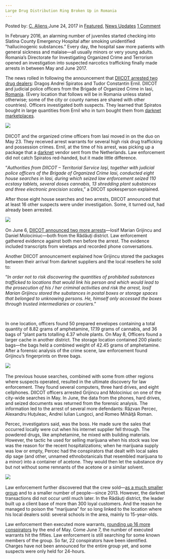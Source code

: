 ```yaml
---
Large Drug Distribution Ring Broken Up in Romania
---
```

<article class="post-listing post-20856 post type-post status-publish format-standard has-post-thumbnail hentry  tag-broken tag-distribution tag-drug tag-large tag-ring tag-romania">
    <div class="post-inner">
        <span>Posted by: <a href="https://www.deepdotweb.com/author/caliens/" title="">C. Aliens </a></span>
    <span>June 24, 2017</span>
    <span>in <a href="https://www.deepdotweb.com/category/deepdot-news/" rel="category tag">Featured</a>, <a href="https://www.deepdotweb.com/category/news-updates/" rel="category tag">News Updates</a></span>
    <span><a href="https://www.deepdotweb.com/2017/06/24/large-drug-distribution-ring-broken-romania/#comments">1 Comment</a></span>
    </p>
    <div class="clear"></div>
    <div class="entry">
    <p>In February 2016, an alarming number of juveniles started checking into Slatina County Emergency Hospital after smoking unidentified “hallucinogenic substances.” Every day, the hospital saw more patients with general sickness and malaise—all usually minors or very young adults. Romania’s Directorate for Investigating Organized Crime and Terrorism opened an investigation into suspected narcotics trafficking finally made arrests in between May and June 2017.</p>
    <p>The news rolled in following the announcement that <a href="http://www.obiectivdesuceava.ro/local/doi-tineri-care-vindeau-amfetamina-cannabis-si-etnobotanice-in-zona-radauti-au-fost-ridicati-de-procurorii-diicot/">DIICOT arrested two drug dealers</a>: Dragoș Andrei Spiratos and Tudor Constantin Ernil. DIICOT and judicial police officers from the Brigade of Organized Crime in Iasi, <a href="https://www.deepdotweb.com/tag/romania/">Romania</a>. (Every location that follows will be in Romania unless stated otherwise; some of the city or county names are shared with other countries). Officers investigated both suspects. They learned that Spiratos bought in large quantities from Ernil who in turn bought them from <a href="https://www.deepdotweb.com/2013/10/28/updated-llist-of-hidden-marketplaces-tor-i2p/">darknet marketplaces</a>.</p>
    <p><img class="wp-image-20868" src="/imgs/2017/06/word-image-149.jpeg" srcset="/imgs/2017/06/word-image-149.jpeg 800w, /imgs/2017/06/word-image-149-300x225.jpeg 300w" sizes="(max-width: 800px) 100vw, 800px" /></p>
    <p>DIICOT and the organized crime officers from Iasi moved in on the duo on May 23. They received arrest warrants for several high risk drug trafficking and possession crimes. Ernil, at the time of his arrest, was picking up a package that a <a href="https://www.deepdotweb.com/tag/darknet/">darknet</a> vendor sent from the Netherlands. Law enforcement did not catch Spiratos red-handed, but it made little difference.</p>
    <p>&#8220;<em>Authorities from DIICOT &#8211; Territorial Service Iaşi, together with judicial police officers of the Brigade of Organized Crime Iasi, conducted eight house searches in Iasi, during which seized law enforcement seized 110 ecstasy tablets, several doses cannabis, 13 shredding plant substances and three electronic precision scales</em>,” a DIICOT spokesperson explained.</p>
    <p>After those eight house searches and two arrests, DIICOT announced that at least 16 other suspects were under investigation. Some, it turned out, had already been arrested.</p>
    <p><img class="wp-image-20869" src="/imgs/2017/06/word-image-150.jpeg" srcset="/imgs/2017/06/word-image-150.jpeg 800w, /imgs/2017/06/word-image-150-300x225.jpeg 300w" sizes="(max-width: 800px) 100vw, 800px" /></p>
    <p>On June 6, <a href="https://www.agerpres.ro/comunicate/2017/06/07/comunicat-de-presa-diicot-14-47-21">DIICOT announced two more arrests</a>—Iosif Marian Grijincu and Daniel Molociniuc—both from the Rădăuţi district. Law enforcement gathered evidence against both men before the arrest. The evidence included transcripts from wiretaps and recorded phone conversations.</p>
    <p>Another DIICOT announcement explained how Grijincu stored the packages between their arrival from darknet suppliers and the local resellers he sold to:</p>
    <p>“<em>In order not to risk discovering the quantities of prohibited substances trafficked to locations that would link his person and which would lead to the prosecution of his / her criminal activities and risk the arrest, Iosif Marian Grijincu stored the substances in postal boxes or storage spaces that belonged to unknowing persons. He, himself only accessed the boxes through trusted intermediaries or couriers</em>.”</p>
    <p>&nbsp;</p>
    <p>In one location, officers found 50 prepared envelopes containing a total quantity of 8.82 grams of amphetamine, 17.19 grams of cannabis, and 36 bags of “plant parts totalling 4.37 whole plants. On May 8, Officers found a larger cache in another district. The storage location contained 200 plastic bags—the bags held a combined weight of 42.45 grams of amphetamine. After a forensic analysis of the crime scene, law enforcement found Grijincu’s fingerprints on three bags.</p>
    <p><img class="wp-image-20870" src="/imgs/2017/06/word-image-151.jpeg" srcset="/imgs/2017/06/word-image-151.jpeg 800w, /imgs/2017/06/word-image-151-300x225.jpeg 300w" sizes="(max-width: 800px) 100vw, 800px" /></p>
    <p>The previous house searches, combined with some from other regions where suspects operated, resulted in the ultimate discovery for law enforcement. They found several computers, three hard drives, and eight cellphones. DIICOT officers arrested Grijincu and Molociniuc on one of the city-wide searches in May. In June, the data from the phones, hard drives, and seized documents was returned from the forensic analysis. The information led to the arrest of several more defendants: Răzvan Percec, Alexandru Huţuleac, Andrei Iulian Lungoci, and Romeo Mihăiţă Roman.</p>
    <p>Percec, investigators said, was the boss. He made sure the sales that occurred locally were cut when his internet supplier fell through. The powdered drugs, like amphetamine, he mixed with building materials. However, the tactic he used for selling marijuana when his stock was low was the reason for the recent hospitalizations; when he marijuana supply was low or empty, Percec had the conspirators that dealt with local sales dip sage (and other, unnamed ethnobotanicals that resembled marijuana to a minor) into a container of acetone. They would then let the substance dry but not without some remnants of the acetone or a similar solvent.</p>
    <p><img class="wp-image-20871" src="/imgs/2017/06/word-image-152.jpeg" srcset="/imgs/2017/06/word-image-152.jpeg 800w, /imgs/2017/06/word-image-152-300x183.jpeg 300w" sizes="(max-width: 800px) 100vw, 800px" /></p>
    <p>Law enforcement further discovered that the crew sold—<a href="http://m.adevarul.ro/locale/suceava/tupeu-margini-pentruun-traficant-droguri-aflat-control-judiciar-continuat-vandaamfetamina-cannabis-etnobotanice-1_593941cf5ab6550cb8ecb04f/index.html">as a much smaller group</a> and to a smaller number of people—since 2013. However, the darknet transactions did not occur until much later. In the Rădăuţi district, the leader built up a client base of more than 300 loyal customers. And the reason he managed to poison the “marijuana” for so long linked to the location where his local dealers sold: several schools in the area, mainly to 15-year-olds.</p>
    <p>Law enforcement then executed more warrants, <a href="https://www.deepdotweb.com/tag/arrested/">rounding up 16 more conspirators</a> by the end of May. Come June 7, the number of executed warrants hit the fifties. Law enforcement is still searching for some known members of the group. So far, 22 conspirators have been identified. Charges have not been announced for the entire group yet, and some suspects were only held for 24-hours.</p>
    <p>&nbsp;</p>
    </div>
    <span style="display:none"><a href="https://www.deepdotweb.com/tag/broken/" rel="tag">broken</a> <a href="https://www.deepdotweb.com/tag/distribution/" rel="tag">distribution</a>  <a href="https://www.deepdotweb.com/tag/large/" rel="tag">large</a> <a href="https://www.deepdotweb.com/tag/ring/" rel="tag">ring</a> <a href="https://www.deepdotweb.com/tag/romania/" rel="tag">romania</a></span> <span style="display:none" class="updated">2017-06-24</span>
    <div style="display:none" class="vcard author" itemprop="author" itemscope itemtype="http://schema.org/Person"><strong class="fn" itemprop="name"><a href="https://www.deepdotweb.com/author/caliens/" title="Posts by C. Aliens" rel="author">C. Aliens</a></strong></div>
    </div>
</article>

